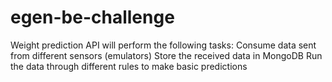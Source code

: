 # egen-be-challenge
Weight prediction API will perform the following tasks:
Consume data sent from different sensors (emulators)
Store the received data in MongoDB
Run the data through different rules to make basic predictions
